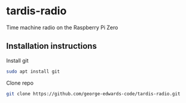 # tardis-radio
Time machine radio on the Raspberry Pi Zero

## Installation instructions
Install git
```bash
sudo apt install git
```

Clone repo
```bash
git clone https://github.com/george-edwards-code/tardis-radio.git
```
